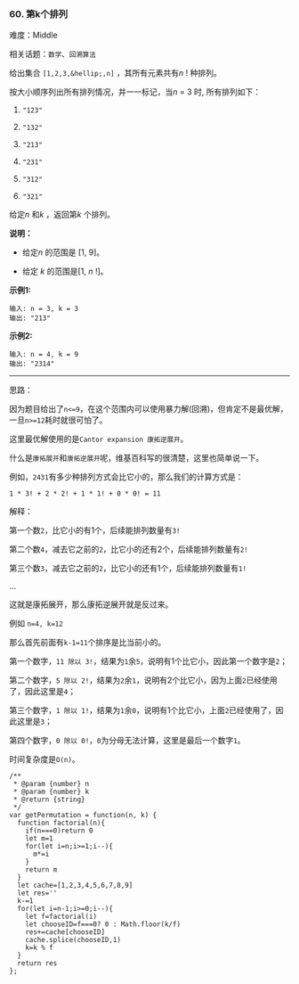 ### 60. 第k个排列

难度：Middle

相关话题：`数学`、`回溯算法`

给出集合 `[1,2,3,&hellip;,n]` ，其所有元素共有*n* ! 种排列。



按大小顺序列出所有排列情况，并一一标记，当*n* = 3 时, 所有排列如下：




1.  `"123"` 

2.  `"132"` 

3.  `"213"` 

4.  `"231"` 

5.  `"312"` 

6.  `"321"` 





给定*n*  和*k* ，返回第*k* 个排列。



**说明：** 




* 给定*n* 的范围是 [1, 9]。

* 给定 *k* 的范围是[1, *n* !]。





**示例1:** 



```
输入: n = 3, k = 3
输出: "213"
```


**示例2:** 



```
输入: n = 4, k = 9
输出: "2314"
```



-----

思路：

因为题目给出了`n<=9`，在这个范围内可以使用暴力解(回溯)，但肯定不是最优解，一旦`n>=12`耗时就很可怕了。

这里最优解使用的是`Cantor expansion 康拓逆展开`。

什么是`康拓展开`和`康拓逆展开`呢，维基百科写的很清楚，这里也简单说一下。

例如，`2431`有多少种排列方式会比它小的，那么我们的计算方式是：

`1 * 3! + 2 * 2! + 1 * 1! + 0 * 0! = 11`

解释：

第一个数`2`，比它小的有1个，后续能排列数量有`3!`

第二个数`4`，减去它之前的`2`，比它小的还有2个，后续能排列数量有`2!`

第三个数`3`，减去它之前的`2`，比它小的还有1个，后续能排列数量有`1!`

...

这就是康拓展开，那么康拓逆展开就是反过来。

例如 `n=4, k=12`

那么首先前面有`k-1=11`个排序是比当前小的。

第一个数字，`11 除以 3!`，结果为`1`余`5`，说明有1个比它小，因此第一个数字是`2`；

第二个数字，`5 除以 2!`，结果为`2`余`1`，说明有2个比它小，因为上面`2`已经使用了，因此这里是`4`；

第三个数字，`1 除以 1!`，结果为`1`余`0`，说明有1个比它小，上面`2`已经使用了，因此这里是`3`；

第四个数字，`0 除以 0!`，`0`为分母无法计算，这里是最后一个数字`1`。

时间复杂度是`O(n)`。



```
/**
 * @param {number} n
 * @param {number} k
 * @return {string}
 */
var getPermutation = function(n, k) {
  function factorial(n){
    if(n===0)return 0
    let m=1
    for(let i=n;i>=1;i--){
      m*=i
    }
    return m
  }
  let cache=[1,2,3,4,5,6,7,8,9]
  let res=''
  k-=1
  for(let i=n-1;i>=0;i--){
    let f=factorial(i)
    let chooseID=f===0? 0 : Math.floor(k/f)
    res+=cache[chooseID]
    cache.splice(chooseID,1)
    k=k % f
  }
  return res
};
```

